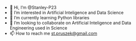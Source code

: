 - 👋 Hi, I’m @Stanley-P23
- 👀 I’m interested in Artificial Inteligence and Data Science
- 🌱 I’m currently learning Python libraries
- 💞️ I’m looking to collaborate on Artificial Inteligence and Data Engineering used in Science
- 📫 How to reach me st.pruszek@gmail.com

<!---
Stanley-P23/Stanley-P23 is a ✨ special ✨ repository because its `README.md` (this file) appears on your GitHub profile.
You can click the Preview link to take a look at your changes.
--->
